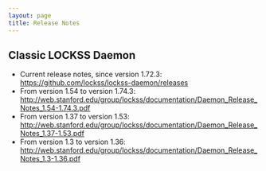 ```yaml
---
layout: page
title: Release Notes
---
```

## Classic LOCKSS Daemon

*   Current release notes, since version 1.72.3: https://github.com/lockss/lockss-daemon/releases
*   From version 1.54 to version 1.74.3: http://web.stanford.edu/group/lockss/documentation/Daemon_Release_Notes_1.54-1.74.3.pdf
*   From version 1.37 to version 1.53: http://web.stanford.edu/group/lockss/documentation/Daemon_Release_Notes_1.37-1.53.pdf
*   From version 1.3 to version 1.36: http://web.stanford.edu/group/lockss/documentation/Daemon_Release_Notes_1.3-1.36.pdf
